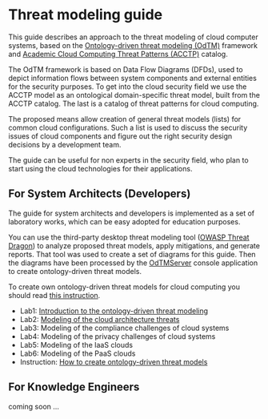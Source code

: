 
# Threat modeling guide

This guide describes an approach to the threat modeling of cloud computer systems,
based on the [Ontology-driven threat modeling (OdTM)](https://owasp.org/www-project-ontology-driven-threat-modeling-framework/) framework
and [Academic Cloud Computing Threat Patterns (ACCTP)](https://nets4geeks.github.io/acctp/) catalog.

The OdTM framework is based on Data Flow Diagrams (DFDs), used to depict information flows between system components 
and external entities for the security purposes.
To get into the cloud security field we use the ACCTP model as an ontological domain-specific threat model, 
built from the ACCTP catalog. The last is a catalog of threat patterns for cloud computing.

The proposed means allow creation of general threat models (lists) for common cloud configurations.
Such a list is used to discuss the security issues of cloud components and figure out the right 
security design decisions by a development team.

The guide can be useful for non experts in the security field, who plan to start using the cloud technologies 
for their applications.

## For System Architects (Developers)

The guide for system architects and developers is implemented as a set of laboratory works,
which can be easy adopted for education purposes.

You can use the third-party desktop threat modeling tool ([OWASP Threat Dragon](https://owasp.org/www-project-threat-dragon/)) 
to analyze proposed threat models, apply mitigations, and generate reports.
That tool was used to create a set of diagrams for this guide.
Then the diagrams have been processed by the [OdTMServer](../applications/OdTMServer) console application to create ontology-driven threat models.

To create own ontology-driven threat models for cloud computing you should read [this instruction](instruction.md).

* Lab1: [Introduction to the ontology-driven threat modeling](lab1_introduction.md)
* Lab2: [Modeling of the cloud architecture threats](lab2_cloudarchitecture.md)
* Lab3: Modeling of the compliance challenges of cloud systems
* Lab4: Modeling of the privacy challenges of cloud systems
* Lab5: Modeling of the IaaS clouds
* Lab6: Modeling of the PaaS clouds
* Instruction: [How to create ontology-driven threat models](instruction.md)

## For Knowledge Engineers

coming soon ...

